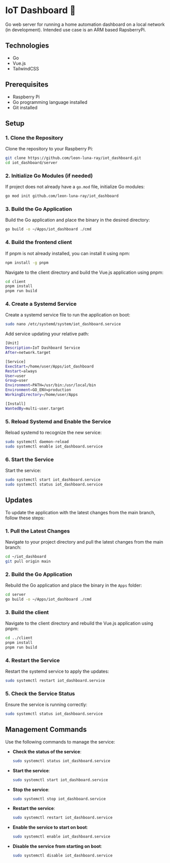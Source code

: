 # IoT Dashboard 🚧
Go web server for running a home automation dashboard on a local network (in development).
Intended use case is an ARM based RapsberryPi.

## Technologies
- Go
- Vue.js
- TailwindCSS

## Prerequisites

- Raspberry Pi
- Go programming language installed
- Git installed

## Setup

### 1. Clone the Repository

Clone the repository to your Raspberry Pi:

```sh
git clone https://github.com/leon-luna-ray/iot_dashboard.git
cd iot_dashboard/server
```

### 2. Initialize Go Modules (if needed)

If project does not already have a `go.mod` file, initialize Go modules:

```sh
go mod init github.com/leon-luna-ray/iot_dashboard
```

### 3. Build the Go Application

Build the Go application and place the binary in the desired directory:

```sh
go build -o ~/Apps/iot_dashboard ./cmd
```

### 4. Build the frontend client
If pnpm is not already installed, you can install it using npm:

```sh
npm install -g pnpm
```

Navigate to the client directory and build the Vue.js application using pnpm:

```sh
cd client
pnpm install
pnpm run build
```

### 4. Create a Systemd Service

Create a systemd service file to run the application on boot:

```sh
sudo nano /etc/systemd/system/iot_dashboard.service
```

Add service updating your relative path:

```sh
[Unit]
Description=IoT Dashboard Service
After=network.target

[Service]
ExecStart=/home/user/Apps/iot_dashboard
Restart=always
User=user
Group=user
Environment=PATH=/usr/bin:/usr/local/bin
Environment=GO_ENV=production
WorkingDirectory=/home/user/Apps

[Install]
WantedBy=multi-user.target
```

### 5. Reload Systemd and Enable the Service

Reload systemd to recognize the new service:

```sh
sudo systemctl daemon-reload
sudo systemctl enable iot_dashboard.service
```

### 6. Start the Service

Start the service:

```sh
sudo systemctl start iot_dashboard.service
sudo systemctl status iot_dashboard.service
```


## Updates

To update the application with the latest changes from the main branch, follow these steps:

### 1. Pull the Latest Changes

Navigate to your project directory and pull the latest changes from the main branch:

```sh
cd ~/iot_dashboard
git pull origin main
```

### 2. Build the Go Application

Rebuild the Go application and place the binary in the `Apps` folder:

```sh
cd server
go build -o ~/Apps/iot_dashboard ./cmd
```

### 3. Build the client

Navigate to the client directory and rebuild the Vue.js application using pnpm:

```sh
cd ../client
pnpm install
pnpm run build
```

### 4. Restart the Service

Restart the systemd service to apply the updates:

```sh
sudo systemctl restart iot_dashboard.service
```

### 5. Check the Service Status

Ensure the service is running correctly:

```sh
sudo systemctl status iot_dashboard.service
```

## Management Commands

Use the following commands to manage the service:

- **Check the status of the service**:
  ```sh
  sudo systemctl status iot_dashboard.service
  ```
- **Start the service**:
  ```sh
  sudo systemctl start iot_dashboard.service
  ```

- **Stop the service**:
  ```sh
  sudo systemctl stop iot_dashboard.service
  ```
- **Restart the service**:
  ```sh
  sudo systemctl restart iot_dashboard.service
  ```

- **Enable the service to start on boot**:
  ```sh
  sudo systemctl enable iot_dashboard.service
  ```

- **Disable the service from starting on boot**:
    ```sh
    sudo systemctl disable iot_dashboard.service
    ```
